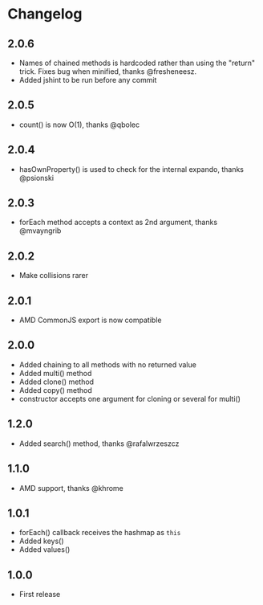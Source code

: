 # Changelog

## 2.0.6

* Names of chained methods is hardcoded rather than using the "return" trick. Fixes bug when minified, thanks @fresheneesz.
* Added jshint to be run before any commit

## 2.0.5

* count\(\) is now O\(1\), thanks @qbolec

## 2.0.4

* hasOwnProperty\(\) is used to check for the internal expando, thanks @psionski

## 2.0.3

* forEach method accepts a context as 2nd argument, thanks @mvayngrib

## 2.0.2

* Make collisions rarer

## 2.0.1

* AMD CommonJS export is now compatible

## 2.0.0

* Added chaining to all methods with no returned value
* Added multi\(\) method
* Added clone\(\) method
* Added copy\(\) method
* constructor accepts one argument for cloning or several for multi\(\)

## 1.2.0

* Added search\(\) method, thanks @rafalwrzeszcz

## 1.1.0

* AMD support, thanks @khrome

## 1.0.1

* forEach\(\) callback receives the hashmap as `this`
* Added keys\(\)
* Added values\(\)

## 1.0.0

* First release

